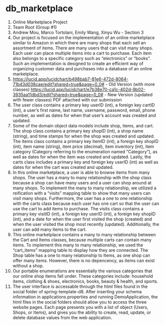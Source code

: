# db_marketplace

1. Online Marketplace Project
2. Team Root (Group #1)
3. Andrew Mou, Marco Tortolani, Emily Wang, Xinyu Wu - Section 3 
4. Our project is focused on the implementation of an online marketplace similar to Amazon in which there are many shops that each sell an assortment of items.  There are many users that can visit many shops.  Each user can place multiple items into a cart to purchase.  Each item also belongs to a specific category such as “electronics” or “books”.  Such an implementation is designed to create an efficient way of organizing customer data and purchases into a database of an online marketplace.
5. https://lucid.app/lucidchart/b498bab7-81e6-472d-8064-71b43d038cae/edit?shared=true&page=0_0#   - Old Version (with more classes)
    https://lucid.app/lucidchart/e7b38e70-ca1c-402d-9b02-3935aa11dbd3/edit?shared=true&page=0_0#    - New Version (updated with fewer classes)
  PDF attached with our submission
6. The user class contains a primary key userID (int), a foreign key cartID (int), a user’s first name, last name, username, password, email, phone number, as well as dates for when that user’s account was created and updated.
7. Some of the domain object data models include shop, items, and cart.  The shop class contains a primary key shopID (int),  a shop name (string),  and time stamps for when the shop was created and updated.  The items class contains a primary key itemID (int), a foreign key shopID (int), item name (string), item price (decimal), item inventory (int), item category (Category referring to the enumeration named “Category”), as well as dates for when the item was created and updated.  Lastly, the carts class includes a primary key and foreign key userID (int) as well as dates for when the cart was created and updated.
8. In this online marketplace, a user is able to browse items from many shops.  The user has a many to many relationship with the shop class because a shop can have many users and a user can shop around at many shops.  To implement the many to many relationship, we utilized a reification with a “visits” mapping table to show that many users can visit many shops.  Furthermore, the user has a one to one relationship with the carts class because each user has one cart so that the user can use the cart to add items to purchase.  The visits class contains a primary key visitID (int), a foreign key userID (int), a foreign key shopID (int), and a date for when the user first visited the shop (created) and when the user visited the shop most recently (updated).  Additionally, the user can add many items to the cart. 
9. This online marketplace contains a many to many relationship between the Cart and Items classes, because multiple carts can contain many items. To implement this many to many relationship, we used the “cart_items” mapping table to display how they are connected. The Shop table has a one to many relationship to Items, as one shop can offer many items. However, there is no depencency, as items can exist without a shop. 
10. Our portable enumerations are essentially the various categories that our online shop items fall under. These categories include: household items, clothing & shoes, electronics, books, beauty & health, and sports. 
11. The user interface is accessable through the html files found in the social folder of spring-template-d8. After inserting your schema information in applications.properties and running DemoApplication, the html files in the social folders should allow you to access the three website pages. Each page presents you with a list of object (Users, Shops, or Items), and gives you the ability to create, read, update, or delete database values from the web application. 
